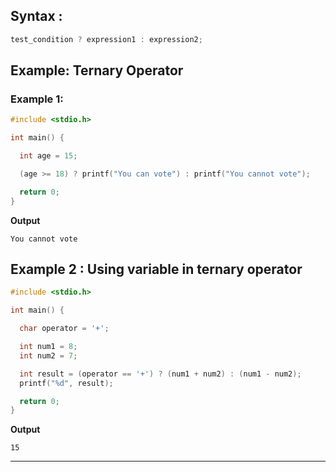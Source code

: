 ## Syntax :

```c
test_condition ? expression1 : expression2;
```

## Example: Ternary Operator
### Example 1: 
```c
#include <stdio.h>

int main() {

  int age = 15;

  (age >= 18) ? printf("You can vote") : printf("You cannot vote");

  return 0;
}

```

**Output**
```
You cannot vote

```
## Example 2 : Using variable in ternary operator

```c
#include <stdio.h>

int main() {

  char operator = '+';

  int num1 = 8;
  int num2 = 7;

  int result = (operator == '+') ? (num1 + num2) : (num1 - num2);
  printf("%d", result);

  return 0;
}

```
**Output**
```
15
```

---
